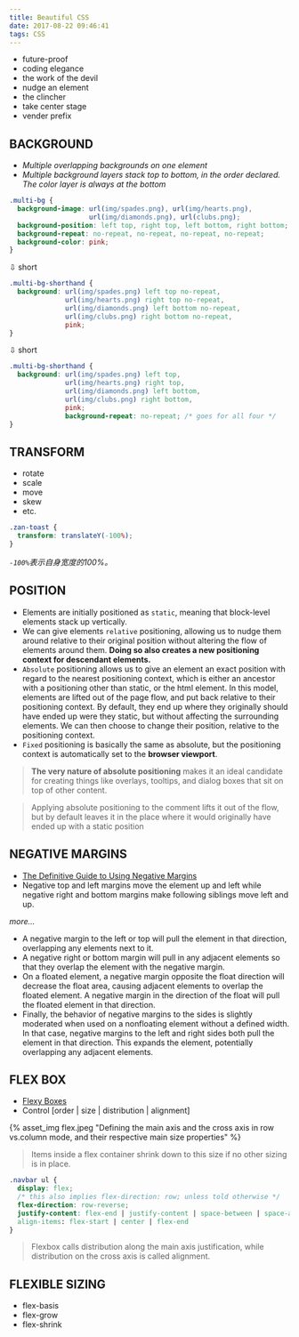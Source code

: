 ```yaml
---
title: Beautiful CSS
date: 2017-08-22 09:46:41
tags: CSS
---
```


- future-proof
- coding elegance
- the work of the devil
- nudge an element
- the clincher
- take center stage
- vender prefix

<!-- more -->

BACKGROUND
---
* _Multiple overlapping backgrounds on one element_
* _Multiple background layers stack top to bottom, in the order declared. The color layer is always at the bottom_

```css
.multi-bg {
  background-image: url(img/spades.png), url(img/hearts.png),
                    url(img/diamonds.png), url(clubs.png);
  background-position: left top, right top, left bottom, right bottom;
  background-repeat: no-repeat, no-repeat, no-repeat, no-repeat;
  background-color: pink;
}
```
⇩  short
```css
.multi-bg-shorthand {
  background: url(img/spades.png) left top no-repeat,
              url(img/hearts.png) right top no-repeat,
              url(img/diamonds.png) left bottom no-repeat,
              url(img/clubs.png) right bottom no-repeat,
              pink;
}
```
⇩  short
```css
.multi-bg-shorthand {
  background: url(img/spades.png) left top,
              url(img/hearts.png) right top,
              url(img/diamonds.png) left bottom,
              url(img/clubs.png) right bottom,
              pink;
              background-repeat: no-repeat; /* goes for all four */
}
```

TRANSFORM
---
* rotate
* scale
* move
* skew
* etc.

```css
.zan-toast {
  transform: translateY(-100%);
}
```
_`-100%`表示自身宽度的100%。_

POSITION
---
* Elements are initially positioned as `static`, meaning that block-level elements stack up vertically.
* We can give elements `relative` positioning, allowing us to nudge them around relative to their original position without altering the flow of elements around them. **Doing so also creates a new positioning context for descendant elements.**
* `Absolute` positioning allows us to give an element an exact position with regard to the nearest positioning context, which is either an ancestor with a positioning other than static, or the html element. In this model, elements are lifted out of the page flow, and put back relative to their positioning context. By default, they end up where they originally should have ended up were they static, but without affecting the surrounding elements. We can then choose to change their position, relative to the positioning context.
* `Fixed` positioning is basically the same as absolute, but the positioning context is automatically set to the **browser viewport**.

> **The very nature of absolute positioning** makes it an ideal candidate for creating things like overlays, tooltips, and dialog boxes that sit on top of other content.

> Applying absolute positioning to the comment lifts it out of the flow, but by default leaves it in the place where it would originally have ended up with a static position

NEGATIVE MARGINS
---

* [The Definitive Guide to Using Negative Margins](https://www.smashingmagazine.com/2009/07/the-definitive-guide-to-using-negative-margins/)
* Negative top and left margins move the element up and left while negative right and bottom margins make following siblings move left and up.

_more..._

* A negative margin to the left or top will pull the element in that direction, overlapping any elements next to it.
* A negative right or bottom margin will pull in any adjacent elements so that they overlap the element with the negative margin.
* On a floated element, a negative margin opposite the float direction will decrease the float area, causing adjacent elements to overlap the floated element. A negative margin in the direction of the float will pull the floated element in that direction.
* Finally, the behavior of negative margins to the sides is slightly moderated when used on a nonfloating element without a defined width. In that case, negative margins to the left and right sides both pull the element in that direction. This expands the element, potentially overlapping any adjacent elements.


FLEX BOX
---
* [Flexy Boxes](http://the-echoplex.net/flexyboxes/)
* Control [order | size | distribution | alignment]

{% asset_img flex.jpeg "Defining the main axis and the cross axis in row vs.column mode, and their respective main size properties" %}

> Items inside a flex container shrink down to this size if no other sizing is in place. 

```css
.navbar ul {
  display: flex;
  /* this also implies flex-direction: row; unless told otherwise */
  flex-direction: row-reverse;
  justify-content: flex-end | justify-content | space-between | space-around
  align-items: flex-start | center | flex-end
}
```
> Flexbox calls distribution along the main axis justification, while distribution on the cross axis is called alignment.

FLEXIBLE SIZING
---
* flex-basis
* flex-grow
* flex-shrink
